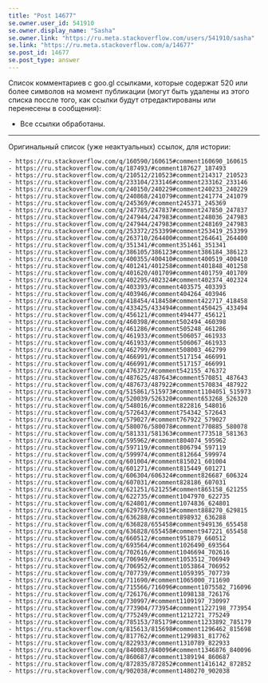 ```yaml
---
title: "Post 14677"
se.owner.user_id: 541910
se.owner.display_name: "Sasha"
se.owner.link: "https://ru.meta.stackoverflow.com/users/541910/sasha"
se.link: "https://ru.meta.stackoverflow.com/a/14677"
se.post_id: 14677
se.post_type: answer
---
```

<p>Список комментариев с goo.gl ссылками, которые содержат 520 или более символов на момент публикации (могут быть удалены из этого списка поссле того, как ссылки будут отредактированы или перенесены в сообщения):</p>
<ul>
<li>Все ссылки обработаны.</li>
</ul>
<hr />
<p>Оригинальный список (уже неактуальных) ссылок, для истории:</p>
<pre class="lang-none prettyprint-override"><code>- https://ru.stackoverflow.com/q/160590/160615#comment160690_160615
- https://ru.stackoverflow.com/q/187493/#comment187627_187493
- https://ru.stackoverflow.com/q/210512/210523#comment214317_210523
- https://ru.stackoverflow.com/q/233104/233146#comment233162_233146
- https://ru.stackoverflow.com/q/240150/240229#comment240233_240229
- https://ru.stackoverflow.com/q/240868/241079#comment241774_241079
- https://ru.stackoverflow.com/q/245369/#comment245371_245369
- https://ru.stackoverflow.com/q/247785/247837#comment247850_247837
- https://ru.stackoverflow.com/q/247944/247983#comment248036_247983
- https://ru.stackoverflow.com/q/247944/247983#comment248169_247983
- https://ru.stackoverflow.com/q/253372/253399#comment253419_253399
- https://ru.stackoverflow.com/q/263710/264400#comment264641_264400
- https://ru.stackoverflow.com/q/351341/#comment351461_351341
- https://ru.stackoverflow.com/q/386105/386123#comment386184_386123
- https://ru.stackoverflow.com/q/400355/400410#comment400519_400410
- https://ru.stackoverflow.com/q/401241/401258#comment401848_401258
- https://ru.stackoverflow.com/q/401620/401709#comment401759_401709
- https://ru.stackoverflow.com/q/402295/402324#comment402374_402324
- https://ru.stackoverflow.com/q/403393/#comment403575_403393
- https://ru.stackoverflow.com/q/403946/#comment404264_403946
- https://ru.stackoverflow.com/q/418454/418458#comment422717_418458
- https://ru.stackoverflow.com/q/433425/433494#comment450425_433494
- https://ru.stackoverflow.com/q/456121/#comment494477_456121
- https://ru.stackoverflow.com/q/460398/#comment502494_460398
- https://ru.stackoverflow.com/q/461286/#comment505248_461286
- https://ru.stackoverflow.com/q/461933/#comment506057_461933
- https://ru.stackoverflow.com/q/461933/#comment506067_461933
- https://ru.stackoverflow.com/q/462799/#comment508003_462799
- https://ru.stackoverflow.com/q/466991/#comment517154_466991
- https://ru.stackoverflow.com/q/466991/#comment517157_466991
- https://ru.stackoverflow.com/q/476372/#comment542155_476372
- https://ru.stackoverflow.com/q/487625/487643#comment570851_487643
- https://ru.stackoverflow.com/q/487673/487922#comment570834_487922
- https://ru.stackoverflow.com/q/515861/515973#comment1104051_515973
- https://ru.stackoverflow.com/q/520039/526320#comment653268_526320
- https://ru.stackoverflow.com/q/548016/#comment822816_548016
- https://ru.stackoverflow.com/q/572643/#comment754342_572643
- https://ru.stackoverflow.com/q/579027/#comment767922_579027
- https://ru.stackoverflow.com/q/580076/580078#comment770885_580078
- https://ru.stackoverflow.com/q/581331/581363#comment773518_581363
- https://ru.stackoverflow.com/q/595962/#comment804074_595962
- https://ru.stackoverflow.com/q/597119/#comment806794_597119
- https://ru.stackoverflow.com/q/599974/#comment812664_599974
- https://ru.stackoverflow.com/q/601004/#comment815021_601004
- https://ru.stackoverflow.com/q/601271/#comment815449_601271
- https://ru.stackoverflow.com/q/606304/606324#comment826687_606324
- https://ru.stackoverflow.com/q/607031/#comment828186_607031
- https://ru.stackoverflow.com/q/621251/621255#comment865158_621255
- https://ru.stackoverflow.com/q/622735/#comment1047970_622735
- https://ru.stackoverflow.com/q/624801/#comment1074836_624801
- https://ru.stackoverflow.com/q/629759/629815#comment888270_629815
- https://ru.stackoverflow.com/q/636288/#comment898932_636288
- https://ru.stackoverflow.com/q/636828/655458#comment949136_655458
- https://ru.stackoverflow.com/q/636828/655458#comment947221_655458
- https://ru.stackoverflow.com/q/660512/#comment951879_660512
- https://ru.stackoverflow.com/q/693564/#comment1026490_693564
- https://ru.stackoverflow.com/q/702616/#comment1046694_702616
- https://ru.stackoverflow.com/q/706949/#comment1053512_706949
- https://ru.stackoverflow.com/q/706952/#comment1053864_706952
- https://ru.stackoverflow.com/q/707739/#comment1059395_707739
- https://ru.stackoverflow.com/q/711690/#comment1065000_711690
- https://ru.stackoverflow.com/q/715566/716096#comment1075582_716096
- https://ru.stackoverflow.com/q/726176/#comment1098138_726176
- https://ru.stackoverflow.com/q/730997/#comment1109197_730997
- https://ru.stackoverflow.com/q/773904/773954#comment1227198_773954
- https://ru.stackoverflow.com/q/775249/#comment1212721_775249
- https://ru.stackoverflow.com/q/785153/785179#comment1233892_785179
- https://ru.stackoverflow.com/q/815613/815698#comment1296462_815698
- https://ru.stackoverflow.com/q/817762/#comment1299831_817762
- https://ru.stackoverflow.com/q/822933/#comment1310789_822933
- https://ru.stackoverflow.com/q/840083/840096#comment1346876_840096
- https://ru.stackoverflow.com/q/860687/#comment1389194_860687
- https://ru.stackoverflow.com/q/872835/872852#comment1416142_872852
- https://ru.stackoverflow.com/q/902038/#comment1480270_902038
</code></pre>
